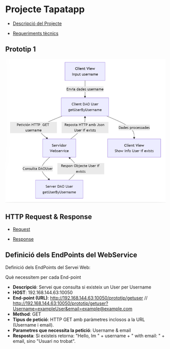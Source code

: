 # Projecte Tapatapp 
- [Descripció del Projecte](Informació/descripcio.md)

- [Requeriments tècnics](Informació/Requeriments.md)

## Prototip 1
![Diagrama 1](<Prototip Diagrama 1/diagramaPrototip1.png>)

## HTTP Request & Response

- [Request](HTTP/http.request.md)

- [Response](HTTP/http.response.md)


## Definició dels EndPoints del WebService
Definició dels EndPoints del Servei Web:

Què necessitem per cada End-point

- <b>Descripció</b>: Servei que consulta si existeix un User per Username
- <b>HOST</b>: 192.168.144.63:10050
- <b>End-point (URL)</b>: http://192.168.144.63:10050/prototip/getuser // http://192.168.144.63:10050/prototip/getuser?Username=exampleUser&email=example@example.com 
- <b>Method</b>: GET
- <b>Tipus de petició</b>: HTTP GET amb paràmetres inclosos a la URL (Username i email).
- <b>Parametres que necessita la petició</b>: Username & email
- <b>Resposta</b>: Si existeis retorna: "Hello, Im " + username + " with email: " + email, sino "Usuari no trobat".